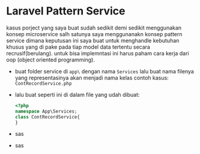 # Laravel Pattern Service

kasus porject yang saya buat sudah sedikit demi sedikit menggunakan konsep microservice salh satunya saya menggunanakn konsep pattern service dimana keputusan ini saya buat untuk menghandle kebutuhan khusus yang di pake pada tiap model data tertentu secara recrusif(berulang). untuk bisa implemntasi ini harus paham cara kerja dari oop (object oriented programming).

* buat folder service di `app\` dengan nama `Services` lalu buat nama filenya yang representasinya akan menjadi nama kelas contoh kasus: `ContRecordService.php`
* lalu buat seperti ini di dalam file yang udah dibuat:

  ```php
  <?php
  namespace App\Services;
  class ContRecordService{
  }
  ```
* sas
* sas
